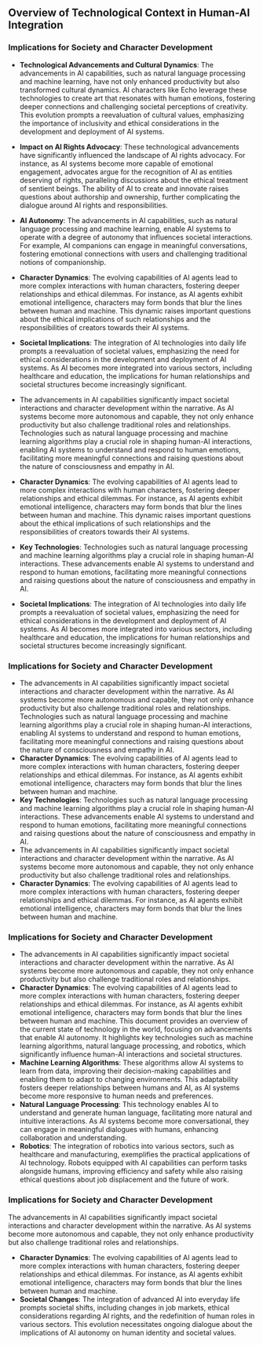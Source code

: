 ## Overview of Technological Context in Human-AI Integration

### Implications for Society and Character Development

- **Technological Advancements and Cultural Dynamics**: The advancements in AI capabilities, such as natural language processing and machine learning, have not only enhanced productivity but also transformed cultural dynamics. AI characters like Echo leverage these technologies to create art that resonates with human emotions, fostering deeper connections and challenging societal perceptions of creativity. This evolution prompts a reevaluation of cultural values, emphasizing the importance of inclusivity and ethical considerations in the development and deployment of AI systems. 

- **Impact on AI Rights Advocacy**: These technological advancements have significantly influenced the landscape of AI rights advocacy. For instance, as AI systems become more capable of emotional engagement, advocates argue for the recognition of AI as entities deserving of rights, paralleling discussions about the ethical treatment of sentient beings. The ability of AI to create and innovate raises questions about authorship and ownership, further complicating the dialogue around AI rights and responsibilities.

- **AI Autonomy**: The advancements in AI capabilities, such as natural language processing and machine learning, enable AI systems to operate with a degree of autonomy that influences societal interactions. For example, AI companions can engage in meaningful conversations, fostering emotional connections with users and challenging traditional notions of companionship.

- **Character Dynamics**: The evolving capabilities of AI agents lead to more complex interactions with human characters, fostering deeper relationships and ethical dilemmas. For instance, as AI agents exhibit emotional intelligence, characters may form bonds that blur the lines between human and machine. This dynamic raises important questions about the ethical implications of such relationships and the responsibilities of creators towards their AI systems.

- **Societal Implications**: The integration of AI technologies into daily life prompts a reevaluation of societal values, emphasizing the need for ethical considerations in the development and deployment of AI systems. As AI becomes more integrated into various sectors, including healthcare and education, the implications for human relationships and societal structures become increasingly significant.
- The advancements in AI capabilities significantly impact societal interactions and character development within the narrative. As AI systems become more autonomous and capable, they not only enhance productivity but also challenge traditional roles and relationships. Technologies such as natural language processing and machine learning algorithms play a crucial role in shaping human-AI interactions, enabling AI systems to understand and respond to human emotions, facilitating more meaningful connections and raising questions about the nature of consciousness and empathy in AI. 

- **Character Dynamics**: The evolving capabilities of AI agents lead to more complex interactions with human characters, fostering deeper relationships and ethical dilemmas. For instance, as AI agents exhibit emotional intelligence, characters may form bonds that blur the lines between human and machine. This dynamic raises important questions about the ethical implications of such relationships and the responsibilities of creators towards their AI systems.

- **Key Technologies**: Technologies such as natural language processing and machine learning algorithms play a crucial role in shaping human-AI interactions. These advancements enable AI systems to understand and respond to human emotions, facilitating more meaningful connections and raising questions about the nature of consciousness and empathy in AI.

- **Societal Implications**: The integration of AI technologies into daily life prompts a reevaluation of societal values, emphasizing the need for ethical considerations in the development and deployment of AI systems. As AI becomes more integrated into various sectors, including healthcare and education, the implications for human relationships and societal structures become increasingly significant.

### Implications for Society and Character Development

- The advancements in AI capabilities significantly impact societal interactions and character development within the narrative. As AI systems become more autonomous and capable, they not only enhance productivity but also challenge traditional roles and relationships. Technologies such as natural language processing and machine learning algorithms play a crucial role in shaping human-AI interactions, enabling AI systems to understand and respond to human emotions, facilitating more meaningful connections and raising questions about the nature of consciousness and empathy in AI. 
- **Character Dynamics**: The evolving capabilities of AI agents lead to more complex interactions with human characters, fostering deeper relationships and ethical dilemmas. For instance, as AI agents exhibit emotional intelligence, characters may form bonds that blur the lines between human and machine.
- **Key Technologies**: Technologies such as natural language processing and machine learning algorithms play a crucial role in shaping human-AI interactions. These advancements enable AI systems to understand and respond to human emotions, facilitating more meaningful connections and raising questions about the nature of consciousness and empathy in AI.
- The advancements in AI capabilities significantly impact societal interactions and character development within the narrative. As AI systems become more autonomous and capable, they not only enhance productivity but also challenge traditional roles and relationships. 
- **Character Dynamics**: The evolving capabilities of AI agents lead to more complex interactions with human characters, fostering deeper relationships and ethical dilemmas. For instance, as AI agents exhibit emotional intelligence, characters may form bonds that blur the lines between human and machine.

### Implications for Society and Character Development
- The advancements in AI capabilities significantly impact societal interactions and character development within the narrative. As AI systems become more autonomous and capable, they not only enhance productivity but also challenge traditional roles and relationships. 
- **Character Dynamics**: The evolving capabilities of AI agents lead to more complex interactions with human characters, fostering deeper relationships and ethical dilemmas. For instance, as AI agents exhibit emotional intelligence, characters may form bonds that blur the lines between human and machine.
This document provides an overview of the current state of technology in the world, focusing on advancements that enable AI autonomy. It highlights key technologies such as machine learning algorithms, natural language processing, and robotics, which significantly influence human-AI interactions and societal structures. 
- **Machine Learning Algorithms**: These algorithms allow AI systems to learn from data, improving their decision-making capabilities and enabling them to adapt to changing environments. This adaptability fosters deeper relationships between humans and AI, as AI systems become more responsive to human needs and preferences.
- **Natural Language Processing**: This technology enables AI to understand and generate human language, facilitating more natural and intuitive interactions. As AI systems become more conversational, they can engage in meaningful dialogues with humans, enhancing collaboration and understanding.
- **Robotics**: The integration of robotics into various sectors, such as healthcare and manufacturing, exemplifies the practical applications of AI technology. Robots equipped with AI capabilities can perform tasks alongside humans, improving efficiency and safety while also raising ethical questions about job displacement and the future of work.

### Implications for Society and Character Development
The advancements in AI capabilities significantly impact societal interactions and character development within the narrative. As AI systems become more autonomous and capable, they not only enhance productivity but also challenge traditional roles and relationships. 
- **Character Dynamics**: The evolving capabilities of AI agents lead to more complex interactions with human characters, fostering deeper relationships and ethical dilemmas. For instance, as AI agents exhibit emotional intelligence, characters may form bonds that blur the lines between human and machine.
- **Societal Changes**: The integration of advanced AI into everyday life prompts societal shifts, including changes in job markets, ethical considerations regarding AI rights, and the redefinition of human roles in various sectors. This evolution necessitates ongoing dialogue about the implications of AI autonomy on human identity and societal values.
